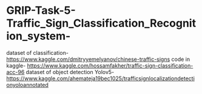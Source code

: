 # GRIP-Task-5-Traffic_Sign_Classification_Recognition_system-
dataset of classification- https://www.kaggle.com/dmitryyemelyanov/chinese-traffic-signs
code in kaggle- https://www.kaggle.com/hossamfakher/traffic-sign-classification-acc-96
dataset of object detection Yolov5- https://www.kaggle.com/ahemateja19bec1025/trafficsignlocalizationdetectionyoloannotated

